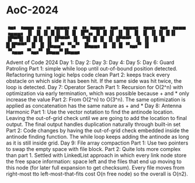 # AoC-2024


 ▗▄▖ ▗▄▄▄ ▗▖  ▗▖▗▄▄▄▖▗▖  ▗▖▗▄▄▄▖     ▗▄▖ ▗▄▄▄▖     ▗▄▄▖ ▗▄▖ ▗▄▄▄ ▗▄▄▄▖
▐▌ ▐▌▐▌  █▐▌  ▐▌▐▌   ▐▛▚▖▐▌  █      ▐▌ ▐▌▐▌       ▐▌   ▐▌ ▐▌▐▌  █▐▌   
▐▛▀▜▌▐▌  █▐▌  ▐▌▐▛▀▀▘▐▌ ▝▜▌  █      ▐▌ ▐▌▐▛▀▀▘    ▐▌   ▐▌ ▐▌▐▌  █▐▛▀▀▘
▐▌ ▐▌▐▙▄▄▀ ▝▚▞▘ ▐▙▄▄▖▐▌  ▐▌  █      ▝▚▄▞▘▐▌       ▝▚▄▄▖▝▚▄▞▘▐▙▄▄▀▐▙▄▄▖
                                                                      
                                                                      
                                                                      

Advent of Code 2024
Day 1:
Day 2:
Day 3:
Day 4:
Day 5:
Day 6: Guard Patroling
Part 1: simple while loop until out-of-bound position detected. Refactoring turning logic helps code clean
Part 2: keeps track every obstacle on which side it has been hit. If the same side was hit twice, the loop is detected.
Day 7: Operator Serach
Part 1: Recursion for O(2^n) with optimization via early termination, which was possible because + and * only increase the value
Part 2: From O(2^n) to O(3^n). The same optimization is applied as concatenation has the same nature as + and *
Day 8: Antenna Harmonic
Part 1: Use the vector notation to find the antinode location. Leaving the out-of-grid check until we are going to add the location to final output. The final output handles duplication naturally through built-in set
Part 2: Code changes by having the out-of-grid check embedded inside the antinode finding function. The while loop keeps adding the antinode as long as it is still inside grid.
Day 9: File array compaction
Part 1: Use two pointers to swap the empty space with file block.
Part 2: Quite lots more complex than part 1. Settled with LinkedList approach in which every link node store the free space information: space left and the files that end up moving to this node (for later full expansion to get checksum). Every file moves from right-most tto left-most-that-fits cost O(n free node) so the overall is O(n2).


